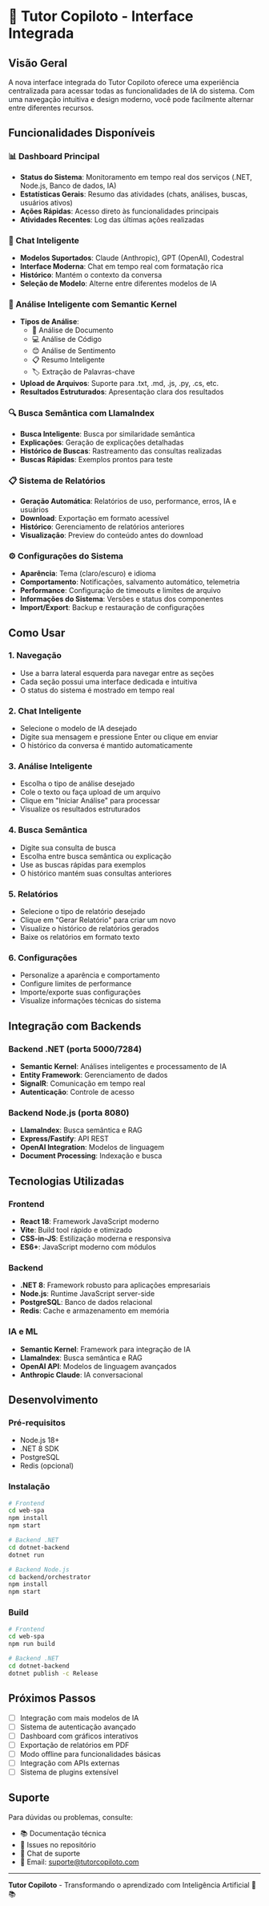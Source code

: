 # 🚀 Tutor Copiloto - Interface Integrada

## Visão Geral

A nova interface integrada do Tutor Copiloto oferece uma experiência centralizada para acessar todas as funcionalidades de IA do sistema. Com uma navegação intuitiva e design moderno, você pode facilmente alternar entre diferentes recursos.

## Funcionalidades Disponíveis

### 📊 Dashboard Principal
- **Status do Sistema**: Monitoramento em tempo real dos serviços (.NET, Node.js, Banco de dados, IA)
- **Estatísticas Gerais**: Resumo das atividades (chats, análises, buscas, usuários ativos)
- **Ações Rápidas**: Acesso direto às funcionalidades principais
- **Atividades Recentes**: Log das últimas ações realizadas

### 💬 Chat Inteligente
- **Modelos Suportados**: Claude (Anthropic), GPT (OpenAI), Codestral
- **Interface Moderna**: Chat em tempo real com formatação rica
- **Histórico**: Mantém o contexto da conversa
- **Seleção de Modelo**: Alterne entre diferentes modelos de IA

### 🧠 Análise Inteligente com Semantic Kernel
- **Tipos de Análise**:
  - 📄 Análise de Documento
  - 💻 Análise de Código
  - 😊 Análise de Sentimento
  - 📋 Resumo Inteligente
  - 🏷️ Extração de Palavras-chave
- **Upload de Arquivos**: Suporte para .txt, .md, .js, .py, .cs, etc.
- **Resultados Estruturados**: Apresentação clara dos resultados

### 🔍 Busca Semântica com LlamaIndex
- **Busca Inteligente**: Busca por similaridade semântica
- **Explicações**: Geração de explicações detalhadas
- **Histórico de Buscas**: Rastreamento das consultas realizadas
- **Buscas Rápidas**: Exemplos prontos para teste

### 📋 Sistema de Relatórios
- **Geração Automática**: Relatórios de uso, performance, erros, IA e usuários
- **Download**: Exportação em formato acessível
- **Histórico**: Gerenciamento de relatórios anteriores
- **Visualização**: Preview do conteúdo antes do download

### ⚙️ Configurações do Sistema
- **Aparência**: Tema (claro/escuro) e idioma
- **Comportamento**: Notificações, salvamento automático, telemetria
- **Performance**: Configuração de timeouts e limites de arquivo
- **Informações do Sistema**: Versões e status dos componentes
- **Import/Export**: Backup e restauração de configurações

## Como Usar

### 1. **Navegação**
- Use a barra lateral esquerda para navegar entre as seções
- Cada seção possui uma interface dedicada e intuitiva
- O status do sistema é mostrado em tempo real

### 2. **Chat Inteligente**
- Selecione o modelo de IA desejado
- Digite sua mensagem e pressione Enter ou clique em enviar
- O histórico da conversa é mantido automaticamente

### 3. **Análise Inteligente**
- Escolha o tipo de análise desejado
- Cole o texto ou faça upload de um arquivo
- Clique em "Iniciar Análise" para processar
- Visualize os resultados estruturados

### 4. **Busca Semântica**
- Digite sua consulta de busca
- Escolha entre busca semântica ou explicação
- Use as buscas rápidas para exemplos
- O histórico mantém suas consultas anteriores

### 5. **Relatórios**
- Selecione o tipo de relatório desejado
- Clique em "Gerar Relatório" para criar um novo
- Visualize o histórico de relatórios gerados
- Baixe os relatórios em formato texto

### 6. **Configurações**
- Personalize a aparência e comportamento
- Configure limites de performance
- Importe/exporte suas configurações
- Visualize informações técnicas do sistema

## Integração com Backends

### Backend .NET (porta 5000/7284)
- **Semantic Kernel**: Análises inteligentes e processamento de IA
- **Entity Framework**: Gerenciamento de dados
- **SignalR**: Comunicação em tempo real
- **Autenticação**: Controle de acesso

### Backend Node.js (porta 8080)
- **LlamaIndex**: Busca semântica e RAG
- **Express/Fastify**: API REST
- **OpenAI Integration**: Modelos de linguagem
- **Document Processing**: Indexação e busca

## Tecnologias Utilizadas

### Frontend
- **React 18**: Framework JavaScript moderno
- **Vite**: Build tool rápido e otimizado
- **CSS-in-JS**: Estilização moderna e responsiva
- **ES6+**: JavaScript moderno com módulos

### Backend
- **.NET 8**: Framework robusto para aplicações empresariais
- **Node.js**: Runtime JavaScript server-side
- **PostgreSQL**: Banco de dados relacional
- **Redis**: Cache e armazenamento em memória

### IA e ML
- **Semantic Kernel**: Framework para integração de IA
- **LlamaIndex**: Busca semântica e RAG
- **OpenAI API**: Modelos de linguagem avançados
- **Anthropic Claude**: IA conversacional

## Desenvolvimento

### Pré-requisitos
- Node.js 18+
- .NET 8 SDK
- PostgreSQL
- Redis (opcional)

### Instalação
```bash
# Frontend
cd web-spa
npm install
npm start

# Backend .NET
cd dotnet-backend
dotnet run

# Backend Node.js
cd backend/orchestrator
npm install
npm start
```

### Build
```bash
# Frontend
cd web-spa
npm run build

# Backend .NET
cd dotnet-backend
dotnet publish -c Release
```

## Próximos Passos

- [ ] Integração com mais modelos de IA
- [ ] Sistema de autenticação avançado
- [ ] Dashboard com gráficos interativos
- [ ] Exportação de relatórios em PDF
- [ ] Modo offline para funcionalidades básicas
- [ ] Integração com APIs externas
- [ ] Sistema de plugins extensível

## Suporte

Para dúvidas ou problemas, consulte:
- 📚 Documentação técnica
- 🐛 Issues no repositório
- 💬 Chat de suporte
- 📧 Email: suporte@tutorcopiloto.com

---

**Tutor Copiloto** - Transformando o aprendizado com Inteligência Artificial 🤖📚
